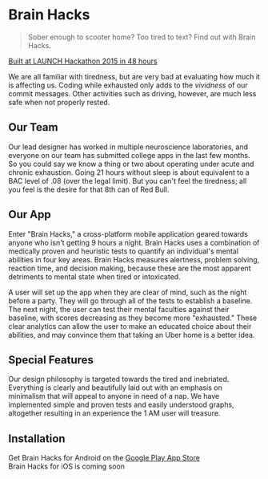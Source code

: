 # Brain Hacks

> Sober enough to scooter home? Too tired to text? Find out with Brain Hacks.

[Built at LAUNCH Hackathon 2015 in 48 hours](http://challengepost.com/software/brain-hacks)

We are all familiar with tiredness, but are very bad at evaluating how much it is affecting us. Coding while exhausted only adds to the *vividness* of our commit messages. Other activities such as driving, however, are much less safe when not properly rested.

## Our Team

Our lead designer has worked in multiple neuroscience laboratories, and everyone on our team has submitted college apps in the last few months. So you could say we know a thing or two about operating under acute and chronic exhaustion. Going 21 hours without sleep is about equivalent to a BAC level of .08 (over the legal limit). But you can't feel the tiredness; all you feel is the desire for that 8th can of Red Bull.

## Our App

Enter "Brain Hacks," a cross-platform mobile application geared towards anyone who isn't getting 9 hours a night. Brain Hacks uses a combination of medically proven and heuristic tests to quantify an individual's mental abilities in four key areas. Brain Hacks measures alertness, problem solving, reaction time, and decision making, because these are the most apparent detriments to mental state when tired or intoxicated.

A user will set up the app when they are clear of mind, such as the night before a party. They will go through all of the tests to establish a baseline. The next night, the user can test their mental faculties against their baseline, with scores decreasing as they become more "exhausted." These clear analytics can allow the user to make an educated choice about their abilities, and may convince them that taking an Uber home is a better idea.

## Special Features

Our design philosophy is targeted towards the tired and inebriated. Everything is clearly and beautifully laid out with an emphasis on minimalism that will appeal to anyone in need of a nap. We have implemented simple and proven tests and easily understood graphs, altogether resulting in an experience the 1 AM user will treasure.

## Installation

Get Brain Hacks for Android on the [Google Play App Store](https://play.google.com/store/apps/details?id=com.teamturnt.brainhacks)  
Brain Hacks for iOS is coming soon

